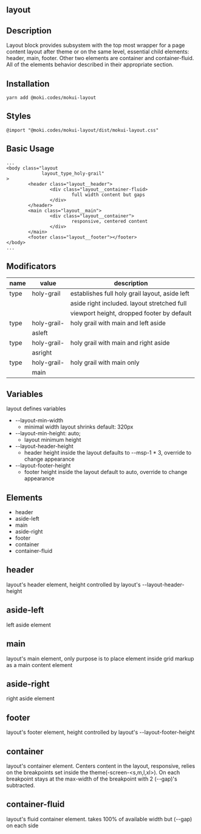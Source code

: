 layout
--------------------------------------------------------------------------------

Description
--------------------------------------------------------------------------------
Layout block provides subsystem with the top most wrapper for a page content
layout after theme or on the same level, essential child elements:
header, main, footer. Other two elements are container and container-fluid.
All of the elements behavior described in their appropriate section.

Installation
--------------------------------------------------------------------------------
```
yarn add @moki.codes/mokui-layout
```

Styles
--------------------------------------------------------------------------------
```
@import "@moki.codes/mokui-layout/dist/mokui-layout.css"
```

Basic Usage
--------------------------------------------------------------------------------
```
...
<body class="layout
             layout_type_holy-grail"
>
        <header class="layout__header">
                <div class="layout__container-fluid>
                        full width content but gaps
                </div>
        </header>
        <main class="layout__main">
                <div class="layout__container">
                        responsive, centered content
                </div>
        </main>
        <footer class="layout__footer"></footer>
</body>
...
```

Modificators
--------------------------------------------------------------------------------
| name        | value         | description                                    |
| ----------- | ------------- | ---------------------------------------------- |
| type        | holy-grail    | establishes full holy grail layout, aside left |
|             |               | aside right included. layout stretched full    |
|             |               | viewport height, dropped footer by default     |
| type        | holy-grail-   | holy grail with main and left aside            |
|             | asleft        |                                                |
| type        | holy-grail-   | holy grail with main and right aside           |
|             | asright       |                                                |
| type        | holy-grail-   | holy grail with main only                      |
|             | main          |                                                |

Variables
--------------------------------------------------------------------------------
layout defines variables

* --layout-min-width
  - minimal width layout shrinks default: 320px
* --layout-min-height: auto;
  - layout minimum height
* --layout-header-height
  - header height inside the layout defaults to --msp-1 * 3,
    override to change appearance
* --layout-footer-height
  - footer height inside the layout default to auto,
    override to change appearance

Elements
--------------------------------------------------------------------------------
* header
* aside-left
* main
* aside-right
* footer
* container
* container-fluid

header
--------------------------------------------------------------------------------
layout's header element, height controlled by layout's --layout-header-height

aside-left
--------------------------------------------------------------------------------
left aside element

main
--------------------------------------------------------------------------------
layout's main element, only purpose is to place element inside grid markup as
a main content element

aside-right
--------------------------------------------------------------------------------
right aside element

footer
--------------------------------------------------------------------------------
layout's footer element, height controlled by layout's --layout-footer-height

container
--------------------------------------------------------------------------------
layout's container element. Centers content in the layout, responsive, relies
on the breakpoints set inside the theme(-screen-\<s,m,l,xl\>).
On each breakpoint stays at the max-width of the breakpoint
with 2 (--gap)'s subtracted.

container-fluid
--------------------------------------------------------------------------------
layout's fluid container element.
takes 100% of available width but (--gap) on each side
